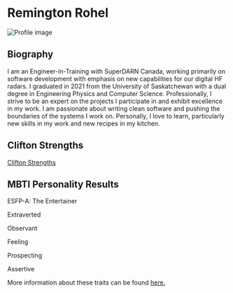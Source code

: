 # Remington Rohel

![Profile image](professional_headshot_scaled.png)

## Biography
I am an Engineer-in-Training with SuperDARN Canada, working primarily on 
software development with emphasis on new capabilities for our digital HF radars. I graduated in 2021 from the
University of Saskatchewan with a dual degree in Engineering Physics and Computer Science. Professionally, I strive to be an expert on the projects
I participate in and exhibit excellence in my work. I am passionate about writing clean software and pushing the boundaries of the systems I work on.
Personally, I love to learn, particularly new skills in my work and new recipes in my kitchen.

## Clifton Strengths

[Clifton Strengths](CliftonStrengthsThemes.pdf)

## MBTI Personality Results

ESFP-A: The Entertainer

Extraverted

Observant

Feeling

Prospecting

Assertive

More information about these traits can be found [here.](https://www.16personalities.com/articles/our-theory#aspects)
